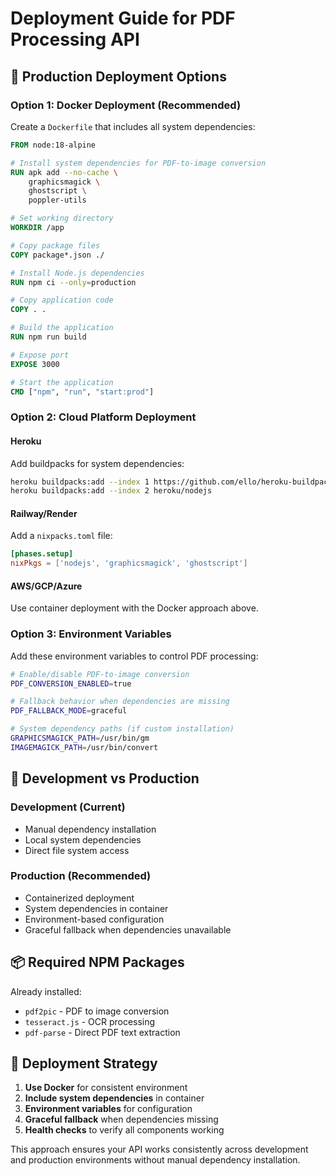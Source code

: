 # Deployment Guide for PDF Processing API

## 🚀 Production Deployment Options

### Option 1: Docker Deployment (Recommended)

Create a `Dockerfile` that includes all system dependencies:

```dockerfile
FROM node:18-alpine

# Install system dependencies for PDF-to-image conversion
RUN apk add --no-cache \
    graphicsmagick \
    ghostscript \
    poppler-utils

# Set working directory
WORKDIR /app

# Copy package files
COPY package*.json ./

# Install Node.js dependencies
RUN npm ci --only=production

# Copy application code
COPY . .

# Build the application
RUN npm run build

# Expose port
EXPOSE 3000

# Start the application
CMD ["npm", "run", "start:prod"]
```

### Option 2: Cloud Platform Deployment

#### Heroku

Add buildpacks for system dependencies:

```bash
heroku buildpacks:add --index 1 https://github.com/ello/heroku-buildpack-imagemagick
heroku buildpacks:add --index 2 heroku/nodejs
```

#### Railway/Render

Add a `nixpacks.toml` file:

```toml
[phases.setup]
nixPkgs = ['nodejs', 'graphicsmagick', 'ghostscript']
```

#### AWS/GCP/Azure

Use container deployment with the Docker approach above.

### Option 3: Environment Variables

Add these environment variables to control PDF processing:

```bash
# Enable/disable PDF-to-image conversion
PDF_CONVERSION_ENABLED=true

# Fallback behavior when dependencies are missing
PDF_FALLBACK_MODE=graceful

# System dependency paths (if custom installation)
GRAPHICSMAGICK_PATH=/usr/bin/gm
IMAGEMAGICK_PATH=/usr/bin/convert
```

## 🔧 Development vs Production

### Development (Current)

- Manual dependency installation
- Local system dependencies
- Direct file system access

### Production (Recommended)

- Containerized deployment
- System dependencies in container
- Environment-based configuration
- Graceful fallback when dependencies unavailable

## 📦 Required NPM Packages

Already installed:

- `pdf2pic` - PDF to image conversion
- `tesseract.js` - OCR processing
- `pdf-parse` - Direct PDF text extraction

## 🎯 Deployment Strategy

1. **Use Docker** for consistent environment
2. **Include system dependencies** in container
3. **Environment variables** for configuration
4. **Graceful fallback** when dependencies missing
5. **Health checks** to verify all components working

This approach ensures your API works consistently across development and production environments without manual dependency installation.
